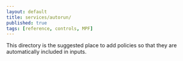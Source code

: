 ```yaml
---
layout: default
title: services/autorun/
published: true
tags: [reference, controls, MPF]
---
```


This directory is the suggested place to add policies so that they are
automatically included in inputs.
